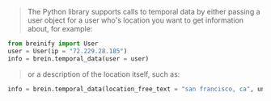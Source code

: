 <blockquote class="lang-specific python">
<p>The Python library supports calls to temporal data by either passing a user object for a user who's location you want
   to get information about, for example:
</blockquote>

>
```python
from breinify import User
user = User(ip = "72.229.28.185")
info = brein.temporal_data(user = user)
```

<blockquote class="lang-specific python">
<p>or a description of the location itself, such as:</p>
</blockquote>

>
```python
info = brein.temporal_data(location_free_text = "san francisco, ca", unixtime = 1492538271)
```
